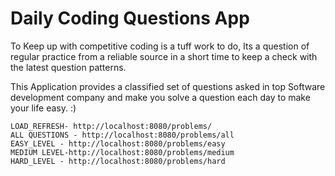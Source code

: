 # Daily Coding Questions App

To Keep up with competitive coding is a tuff work to do, Its a question of regular practice from a reliable source in a short time  to 
keep a check with the latest question patterns. 

This Application provides a classified set of questions asked in top Software development company
and make you solve a question each day to make your life easy. :)

```
LOAD_REFRESH- http://localhost:8080/problems/
ALL QUESTIONS - http://localhost:8080/problems/all
EASY_LEVEL - http://localhost:8080/problems/easy
MEDIUM LEVEL-http://localhost:8080/problems/medium
HARD_LEVEL - http://localhost:8080/problems/hard
```

